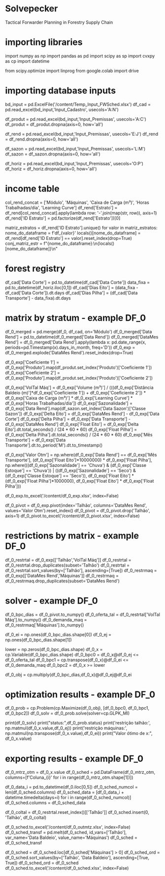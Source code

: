 # Solvepecker
Tactical Forwarder Planning in Forestry Supply Chain

# importing libraries
import numpy as np
import pandas as pd
import scipy as sp
import cvxpy as cp
import datetime

from scipy.optimize import linprog
from google.colab import drive

# importing database inputs
bd_input = pd.ExcelFile('/content/Temp_Input_FWSched.xlsx')
df_cad = pd.read_excel(bd_input,'Input_Cadastro', usecols='A:N')

df_produt = pd.read_excel(bd_input,'Input_Premissas', usecols='A:C')
df_produt = df_produt.dropna(axis=0, how='all')

df_rend = pd.read_excel(bd_input,'Input_Premissas', usecols='E:J')
df_rend = df_rend.dropna(axis=0, how='all')

df_sazon = pd.read_excel(bd_input,'Input_Premissas', usecols='L:M')
df_sazon = df_sazon.dropna(axis=0, how='all')

df_horiz = pd.read_excel(bd_input,'Input_Premissas', usecols='O:P')
df_horiz = df_horiz.dropna(axis=0, how='all')

# income table
col_rend_concat = ['Módulo', 'Máquinas', 'Caixa de Carga (m³)', 'Horas Trabalhadas/dia', 'Learning Curve']
df_rend['Estrato'] = df_rend[col_rend_concat].apply(lambda row: '-'.join(map(str, row)), axis=1)
df_rend['ID Estrato'] = pd.factorize(df_rend['Estrato'])[0]

matriz_estratos = df_rend['ID Estrato'].unique()
for valor in matriz_estratos:
    nome_do_dataframe = f'df_{valor}'
    locals()[nome_do_dataframe] = df_rend[df_rend['ID Estrato'] == valor].reset_index(drop=True)
    conj_matriz_estr = f"{nome_do_dataframe}:\n{locals()[nome_do_dataframe]}\n"

# forest registry
df_cad['Data Corte'] = pd.to_datetime(df_cad['Data Corte'])
data_fixa = pd.to_datetime(df_horiz.iloc[0,1])
df_cad['Dias Eito'] = (data_fixa - df_cad['Data Corte']).dt.days
df_cad['Dias Pilha'] = (df_cad['Data Transporte'] - data_fixa).dt.days

# matrix by stratum - example DF_0
df_0_merged = pd.merge(df_0, df_cad, on='Módulo')
df_0_merged['Data Rend'] = pd.to_datetime(df_0_merged['Data Rend'])
df_0_merged['DataMes Rend'] = df_0_merged['Data Rend'].apply(lambda x: pd.date_range(x, periods=pd.Timestamp(x).days_in_month, freq='D'))
df_0_exp = df_0_merged.explode('DataMes Rend').reset_index(drop=True)

df_0_exp['Coeficiente 1'] = df_0_exp['Produto'].map(df_produt.set_index('Produto')['Coeficiente 1'])
df_0_exp['Coeficiente 2'] = df_0_exp['Produto'].map(df_produt.set_index('Produto')['Coeficiente 2'])

df_0_exp['VolTal Máq'] = df_0_exp['Volume (m³)'] / (((df_0_exp['Distância Baldeio (m)']*df_0_exp['Coeficiente 1']) + df_0_exp['Coeficiente 2']) * df_0_exp['Caixa de Carga (m³)'] * df_0_exp['Learning Curve'] * df_0_exp['Horas Trabalhadas/dia'])
df_0_exp['Sazonalidade'] = df_0_exp['Data Rend'].map(df_sazon.set_index('Data Sazon')['Classe Sazon'])
df_0_exp['Delta Eito'] = df_0_exp['DataMes Rend'] - df_0_exp['Data Corte']
df_0_exp['Delta Pilha'] = df_0_exp['Data Transporte'] - df_0_exp['DataMes Rend']
df_0_exp['Float Eito'] = df_0_exp['Delta Eito'].dt.total_seconds() / (24 * 60 * 60)
df_0_exp['Float Pilha'] = df_0_exp['Delta Pilha'].dt.total_seconds() / (24 * 60 * 60)
df_0_exp['Mês Transporte'] = df_0_exp['Data Transporte'].dt.to_period('M').dt.to_timestamp()

df_0_exp['Valor Otm'] = np.where(df_0_exp['Data Rend'] == df_0_exp['Mês Transporte'],
                        (df_0_exp['Float Eito']*10000000) * df_0_exp['Float Pilha'],
                        np.where(((df_0_exp['Sazonalidade'] == 'Chuva') & (df_0_exp['Classe Estoque'] == 'Chuva')) | ((df_0_exp['Sazonalidade'] == 'Seco') & (df_0_exp['Classe Estoque'] == 'Seco')),
                        df_0_exp['Float Eito'] * (df_0_exp['Float Pilha']*1000000),
                        df_0_exp['Float Eito'] * df_0_exp['Float Pilha']))

df_0_exp.to_excel('/content/df_0_exp.xlsx', index=False)

df_0_pivot = df_0_exp.pivot(index='Talhão', columns='DataMes Rend', values='Valor Otm').reset_index()
df_0_pivot = df_0_pivot.drop('Talhão', axis=1)
df_0_pivot.to_excel('/content/df_0_pivot.xlsx', index=False)

# restrictions by matrix - example DF_0
df_0_restrtal = df_0_exp[['Talhão','VolTal Máq']]
df_0_restrtal = df_0_restrtal.drop_duplicates(subset='Talhão')
df_0_restrtal = df_0_restrtal.sort_values(by=['Talhão'], ascending=[True])
df_0_restrmaq = df_0_exp[['DataMes Rend','Máquinas']]
df_0_restrmaq = df_0_restrmaq.drop_duplicates(subset='DataMes Rend')

# solver - example DF_0
df_0_bpc_dias = df_0_pivot.to_numpy()
df_0_oferta_tal = df_0_restrtal['VolTal Máq'].to_numpy()
df_0_demanda_maq = df_0_restrmaq['Máquinas'].to_numpy()

df_0_ei = np.ones(df_0_bpc_dias.shape[0])
df_0_ej = np.ones(df_0_bpc_dias.shape[1])

lower = np.zeros(df_0_bpc_dias.shape)
df_0_x = cp.Variable(df_0_bpc_dias.shape)
df_0_bpc0 = df_0_x@df_0_ej <= df_0_oferta_tal
df_0_bpc1 = cp.transpose(df_0_x)@df_0_ei <= df_0_demanda_maq
df_0_bpc2 = df_0_x >= lower

df_0_obj = cp.multiply(df_0_bpc_dias,df_0_x)@df_0_ej@df_0_ei

# optimization results - example DF_0
df_0_prob = cp.Problem(cp.Maximize(df_0_obj), [df_0_bpc0, df_0_bpc1, df_0_bpc2])
df_0_solv = df_0_prob.solve(solver=cp.GLPK_MI)

print(df_0_solv)
print("status:",df_0_prob.status)
print('restrição talhão:', np.matmul(df_0_x.value,df_0_ej))
print('restrição máquinas:', np.matmul(np.transpose(df_0_x.value),df_0_ei))
print("Valor ótimo de x:", df_0_x.value)

# exporting results - example DF_0
df_0_mtrz_otm = df_0_x.value
df_0_sched = pd.DataFrame(df_0_mtrz_otm, columns=[f'Coluna_{i}' for i in range(df_0_mtrz_otm.shape[1])])

df_0_data_i = pd.to_datetime(df_0.iloc[0,5])
df_0_sched_numcol = len(df_0_sched.columns)
df_0_sched_data = [df_0_data_i + datetime.timedelta(days=i) for i in range(df_0_sched_numcol)]
df_0_sched.columns = df_0_sched_data

df_0_coltal = df_0_restrtal.reset_index()[['Talhão']]
df_0_sched.insert(0, 'Talhão', df_0_coltal)

df_0_sched.to_excel('/content/df_0_outmtz.xlsx', index=False)
df_0_sched_transf = pd.melt(df_0_sched, id_vars=['Talhão'], var_name='Data Baldeio', value_name='Máquinas')
df_0_sched = df_0_sched_transf

df_0_sched = df_0_sched.loc[df_0_sched['Máquinas'] > 0]
df_0_sched_ord = df_0_sched.sort_values(by=['Talhão', 'Data Baldeio'], ascending=[True, True])
df_0_sched_ord = df_0_sched
df_0_sched.to_excel('/content/df_0_sched.xlsx', index=False)
